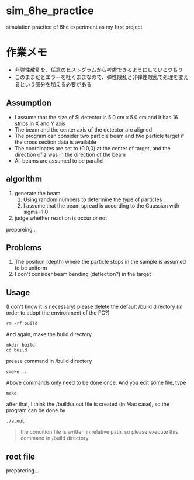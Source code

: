 # sim_6he_practice
simulation practice of 6he experiment as my first project

# 作業メモ
* 非弾性散乱を、任意のヒストグラムから考慮できるようにしているつもり
* このままだとエラーを吐くままなので、弾性散乱と非弾性散乱で処理を変えるという部分を加える必要がある

## Assumption
* I assume that the size of Si detector is 5.0 cm x 5.0 cm and it has 16 strips in X and Y axis
* The beam and the center axis of the detector are aligned
* The program can consider two particle beam and two particle target if the cross section data is available
* The coordinates are set to (0,0,0) at the center of target, and the direction of z was in the direction of the beam
* All beams are assumed to be parallel

## algorithm
1. generate the beam
   1. Using random numbers to determine the type of particles
   2. I assume that the beam spread is according to the Gaussian with sigma=1.0
2. judge whether reaction is occur or not

prepareing...

## Problems
1. The position (depth) where the particle stops in the sample is assumed to be uniform
2. I don't consider beam bending (deflection?) in the target


## Usage
(I don't know it is necessary) please delete the default /build directory (in order to adopt the environment of the PC?)
```console
rm -rf build
```
And again, make the build directory
```console
mkdir build
cd build
```
 prease command in /build directory
```console
cmake ..
```
Above commands only need to be done once. And you edit some file, type
``` console
make
```
after that, I think the /build/a.out file is created (in Mac case), so the program can be done by
```console
./a.out
```
> the condition file is written in relative path, so please execute this command in /build directory

## root file
preparering...

